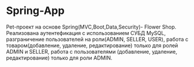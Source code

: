 # Spring-App
Pet-проект на основе Spring(MVC,Boot,Data,Security)- Flower Shop. Реализована аутентефикация с использованием СУБД MySQL,
разграничение пользователей на роли(ADMIN, SELLER, USER), работа с товаром(добавление, удаление, редактирование) только для ролей ADMIN и SELLER, работа с пользователями (добавление, удаление, редактирование)
только для роли ADMIN.
